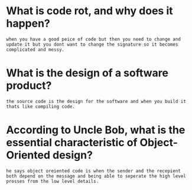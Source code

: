 


# What is code rot, and why does it happen?

    when you have a good peice of code but then you need to change and update it but you dont want to change the signature so it becomes complicated and messy.

# What is the design of a software product?

    the source code is the design for the software and when you build it thats like compiling code.


# According to Uncle Bob, what is the essential characteristic of Object-Oriented design?

    he says object oreiented code is when the sender and the recepient both depend on the message and being able to seperate the high level prosses from the low level details.